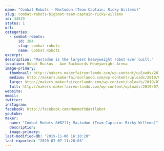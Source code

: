 ```yaml
---
name: "Combat Robots - Mastodon (Team Captain: Ricky Willems)"
slug: combat-robots-bigboot-team-captain-ricky-willems
id: 34829
status: 1
url: 
categories:
  - combat-robots:
      id: 284
      slug: combat-robots
      name: Combat Robots
excerpt:
description: "Mastadon is the largest heavyweight robot ever built."
location: Robot Ruckus - Axe Backwards Heavyweight Arena
image-primary:
  thumbnail: http://makers.makerfaireorlando.com/wp-content/uploads/2019/07/Mammoth-Team-S2019-150x150.jpg
  medium: http://makers.makerfaireorlando.com/wp-content/uploads/2019/07/Mammoth-Team-S2019-300x200.jpg
  large: http://makers.makerfaireorlando.com/wp-content/uploads/2019/07/Mammoth-Team-S2019-1024x683.jpg
  full: http://makers.makerfaireorlando.com/wp-content/uploads/2019/07/Mammoth-Team-S2019.jpg
website: 
email: 
twitter: 
instagram: 
facebook: http://facebook.com/MammothBattlebot
youtube: 
maker:
  name: "Combat Robots &#8211; Mastodon (Team Captain: Ricky Willems)"
  description:
  image-primary: 
last-modified-db: "2019-11-06 16:10:20"
last-exported: "2020-07-07 11:28:03"
---
```

